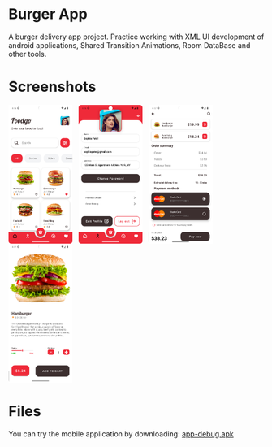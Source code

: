 # Burger App

A burger  delivery  app  project.  Practice  working  with  XML  UI  development of android  applications,  Shared  Transition  Animations,  Room  DataBase  and  other  tools.

# Screenshots
<div style="display: flex; flex-wrap: wrap;">
<img style="margin-right: 12px" alt="img.png" src="assets/img.png" width="25%"/>
<img style="margin-right: 12px" alt="img_1.png" src="assets/img_1.png" width="25%"/>
<img style="margin-right: 12px" alt="img_2.png" src="assets/img_2.png" width="25%"/>
<img alt="img_3.png" src="assets/img_3.png" width="25%"/>
</div>


# Files
You can try the mobile application by downloading:
[app-debug.apk](app%2Fbuild%2Foutputs%2Fapk%2Fdebug%2Fapp-debug.apk)

